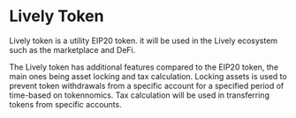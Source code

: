 # Lively Token

Lively token is a utility EIP20 token. it will be used in the Lively ecosystem such as the marketplace and DeFi.

The Lively token has additional features compared to the EIP20 token, the main ones being asset locking and tax calculation. Locking assets is used to prevent token withdrawals from a specific account for a specified period of time-based on tokennomics. Tax calculation will be used in transferring tokens from specific accounts.
